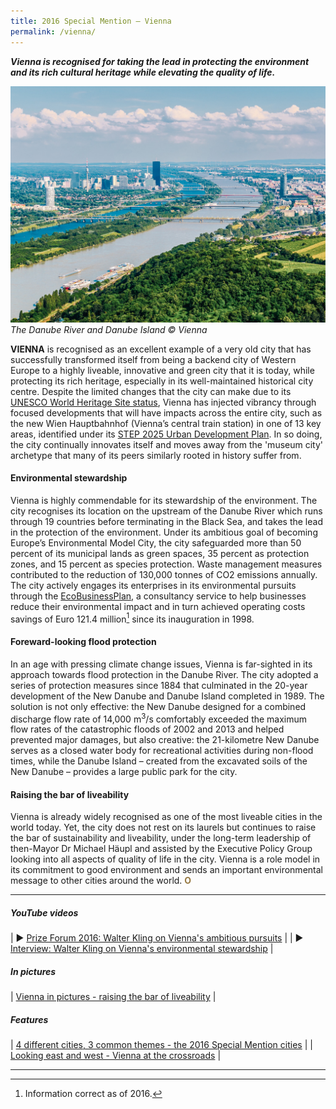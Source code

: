 ```yaml
---
title: 2016 Special Mention — Vienna
permalink: /vienna/
---
```


***Vienna is recognised for taking the lead in protecting the environment and its rich cultural heritage while elevating the quality of life.***

![The Danube River and Danube Island](/images/special-mentions/vienna.jpg)*The Danube River and Danube Island © Vienna*

**VIENNA** is recognised as an excellent example of a very old city that has successfully transformed itself from being a backend city of Western Europe to a highly liveable, innovative and green city that it is today, while protecting its rich heritage, especially in its well-maintained historical city centre. Despite the limited changes that the city can make due to its [UNESCO World Heritage Site status](https://whc.unesco.org/en/list/1033/), Vienna has injected vibrancy through focused developments that will have impacts across the entire city, such as the new Wien Hauptbahnhof (Vienna’s central train station) in one of 13 key areas, identified under its [STEP 2025 Urban Development Plan](https://www.wien.gv.at/stadtentwicklung/studien/pdf/b008379b.pdf). In so doing, the city continually innovates itself and moves away from the 'museum city' archetype that many of its peers similarly rooted in history suffer from.

#### **Environmental stewardship**

Vienna is highly commendable for its stewardship of the environment. The city recognises its location on the upstream of the Danube River which runs through 19 countries before terminating in the Black Sea, and takes the lead in the protection of the environment. Under its ambitious goal of becoming Europe’s Environmental Model City, the city safeguarded more than 50 percent of its municipal lands as green spaces, 35 percent as protection zones, and 15 percent as species protection. Waste management measures contributed to the reduction of 130,000 tonnes of CO2 emissions annually. The city actively engages its enterprises in its environmental pursuits through the [EcoBusinessPlan](https://smartcity.wien.gv.at/en/ecobusiness-vienna/), a consultancy service to help businesses reduce their environmental impact and in turn achieved operating costs savings of Euro 121.4 million[^1] since its inauguration in 1998.

#### **Foreward-looking flood protection**

In an age with pressing climate change issues, Vienna is far-sighted in its approach towards flood protection in the Danube River. The city adopted a series of protection measures since 1884 that culminated in the 20-year development of the New Danube and Danube Island completed in 1989. The solution is not only effective: the New Danube designed for a combined discharge flow rate of 14,000 m<sup>3</sup>/s comfortably exceeded the maximum flow rates of the catastrophic floods of 2002 and 2013 and helped prevented major damages, but also creative: the 21-kilometre New Danube serves as a closed water body for recreational activities during non-flood times, while the Danube Island – created from the excavated soils of the New Danube – provides a large public park for the city.

#### **Raising the bar of liveability**

Vienna is already widely recognised as one of the most liveable cities in the world today. Yet, the city does not rest on its laurels but continues to raise the bar of sustainability and liveability, under the long-term leadership of then-Mayor Dr Michael Häupl and assisted by the Executive Policy Group looking into all aspects of quality of life in the city. Vienna is a role model in its commitment to good environment and sends an important environmental message to other cities around the world. **<font color="#967942">O</font>**

---

##### **YouTube videos** 

| ▶️ [Prize Forum 2016: Walter Kling on Vienna's ambitious pursuits](https://youtu.be/CAyC_oThxNA) |
| ▶️ [Interview: Walter Kling on Vienna's environmental stewardship](https://youtu.be/mldnlrUZunE) |

##### **In pictures** 

| [Vienna in pictures - raising the bar of liveability](/resources/in-pictures/vienna/) |

##### **Features** 

| [4 different cities, 3 common themes - the 2016 Special Mention cities](/resources/features/four-different-cities/) |
| [Looking east and west - Vienna at the crossroads](/resources/features/vienna-at-crossroads/) |

--- 

[^1]: Information correct as of 2016.
